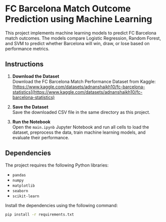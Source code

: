 # FC Barcelona Match Outcome Prediction using Machine Learning

This project implements machine learning models to predict FC Barcelona match outcomes. The models compare Logistic Regression, Random Forest, and SVM to predict whether Barcelona will win, draw, or lose based on performance metrics.

## Instructions

1. **Download the Dataset**  
   Download the FC Barcelona Match Performance Dataset from Kaggle:  
   [https://www.kaggle.com/datasets/adnanshaikh10/fc-barcelona-statistics](https://www.kaggle.com/datasets/adnanshaikh10/fc-barcelona-statistics)

2. **Save the Dataset**  
   Save the downloaded CSV file in the same directory as this project.

3. **Run the Notebook**  
   Open the `main.ipynb` Jupyter Notebook and run all cells to load the dataset, preprocess the data, train machine learning models, and evaluate their performance.


## Dependencies

The project requires the following Python libraries:
- `pandas`
- `numpy`
- `matplotlib`
- `seaborn`
- `scikit-learn`

Install the dependencies using the following command:
```bash
pip install -r requirements.txt
